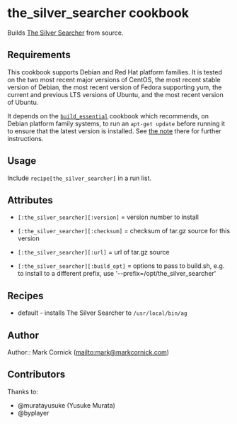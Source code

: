 # the\_silver\_searcher cookbook

Builds [The Silver Searcher](https://github.com/ggreer/the_silver_searcher)
from source.

## Requirements

This cookbook supports Debian and Red Hat platform families. It is
tested on the two most recent major versions of CentOS, the most recent stable
version of Debian, the most recent version of Fedora supporting yum, the current
and previous LTS versions of Ubuntu, and the most recent version of Ubuntu.

It depends on the [`build_essential`][] cookbook which recommends, on
Debian platform family systems, to run an `apt-get update` before running
it to ensure that the latest version is installed. See [the note][] there
for further instructions.

[`build_essential`]: https://supermarket.chef.io/cookbooks/build-essential
[the note]: https://github.com/chef-cookbooks/build-essential#cookbooks

## Usage

Include `recipe[the_silver_searcher]` in a run list.

## Attributes

-   `[:the_silver_searcher][:version]` = version number to install

-   `[:the_silver_searcher][:checksum]` = checksum of tar.gz source for this
                                          version

-   `[:the_silver_searcher][:url]` = url of tar.gz source

-   `[:the_silver_searcher][:build_opt]` = options to pass to build.sh,
                                           e.g. to install to a different
                                           prefix, use
                                           '--prefix=/opt/the\_silver\_searcher'

## Recipes

-   default - installs The Silver Searcher to `/usr/local/bin/ag`

## Author

Author:: Mark Cornick (<mailto:mark@markcornick.com>)

## Contributors

Thanks to:

-   @muratayusuke (Yusuke Murata)
-   @byplayer
